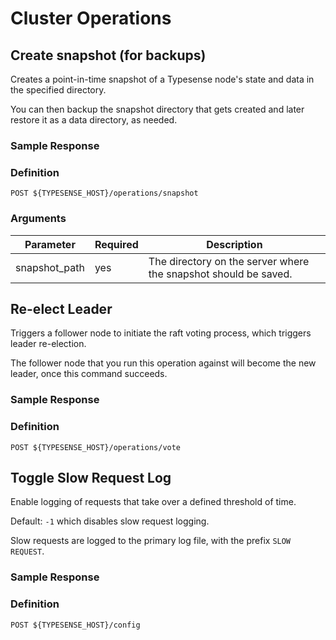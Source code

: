 # Cluster Operations
## Create snapshot (for backups)
Creates a point-in-time snapshot of a Typesense node's state and data in the specified directory.

You can then backup the snapshot directory that gets created and later restore it as a data directory, as needed.

<Tabs :tabs="['JavaScript','Php','Python','Ruby','Shell']">
  <template v-slot:JavaScript>

```js
client.operations.perform('snapshot', {'snapshot_path': '/tmp/typesense-data-snapshot'})
```

  </template>

  <template v-slot:Php>

```php
$client->operations->perform("snapshot", ["snapshot_path" => "/tmp/typesense-data-snapshot"])
```

  </template>
  <template v-slot:Python>

```py
client.operations.perform('snapshot', {'snapshot_path': '/tmp/typesense-data-snapshot'})
```

  </template>
  <template v-slot:Ruby>

```rb
client.operations.perform('snapshot', {'snapshot_path': '/tmp/typesense-data-snapshot'})
```

  </template>
  <template v-slot:Shell>

```bash
curl "http://localhost:8108/operations/snapshot?snapshot_path=/tmp/typesense-data-snapshot" -X POST \
-H "Content-Type: application/json" \
-H "X-TYPESENSE-API-KEY: ${TYPESENSE_API_KEY}"
```

  </template>
</Tabs>

### Sample Response

<Tabs :tabs="['JSON']">
  <template v-slot:JSON>

```json
{
  "success": true
}
```

  </template>
</Tabs>

### Definition
`POST ${TYPESENSE_HOST}/operations/snapshot`

### Arguments
| Parameter      | Required    |Description                                            |
| -------------- | ----------- |-------------------------------------------------------| 
|snapshot_path	|yes	|The directory on the server where the snapshot should be saved.|

## Re-elect Leader
Triggers a follower node to initiate the raft voting process, which triggers leader re-election.

The follower node that you run this operation against will become the new leader, once this command succeeds.

<Tabs :tabs="['JavaScript','Php','Python','Ruby','Shell']">
  <template v-slot:JavaScript>

```js
client.operations.perform('vote')
```

  </template>

  <template v-slot:Php>

```php
$client->operations->perform("vote")
```

  </template>
  <template v-slot:Python>

```py
client.operations.perform('vote')
```

  </template>
  <template v-slot:Ruby>

```rb
client.operations.perform('vote')
```

  </template>
  <template v-slot:Shell>

```bash
curl "http://localhost:8108/operations/vote" -X POST \
-H "Content-Type: application/json" \
-H "X-TYPESENSE-API-KEY: ${TYPESENSE_API_KEY}"
```

  </template>
</Tabs>

### Sample Response

<Tabs :tabs="['JSON']">
  <template v-slot:JSON>

```json
{
  "success": true
}
```

  </template>
</Tabs>

### Definition
`POST ${TYPESENSE_HOST}/operations/vote`

## Toggle Slow Request Log
Enable logging of requests that take over a defined threshold of time.

Default: `-1` which disables slow request logging.

Slow requests are logged to the primary log file, with the prefix `SLOW REQUEST`.

<Tabs :tabs="['Shell']">
  <template v-slot:JavaScript>

```js
client.operations.perform('vote')
```

  </template>

  <template v-slot:Php>

```php
$client->operations->perform("vote")
```

  </template>
  <template v-slot:Python>

```py
client.operations.perform('vote')
```

  </template>
  <template v-slot:Ruby>

```rb
client.operations.perform('vote')
```

  </template>
  <template v-slot:Shell>

```bash
curl "http://localhost:8108/config" \
        -X POST -H "Content-Type: application/json" \
        -H "X-TYPESENSE-API-KEY: ${TYPESENSE_API_KEY}"
        -d '{"log-slow-requests-time-ms": 2000}'
```

  </template>
</Tabs>

### Sample Response

<Tabs :tabs="['JSON']">
  <template v-slot:JSON>

```json
{
  "success": true
}
```

  </template>
</Tabs>

### Definition
`POST ${TYPESENSE_HOST}/config`


